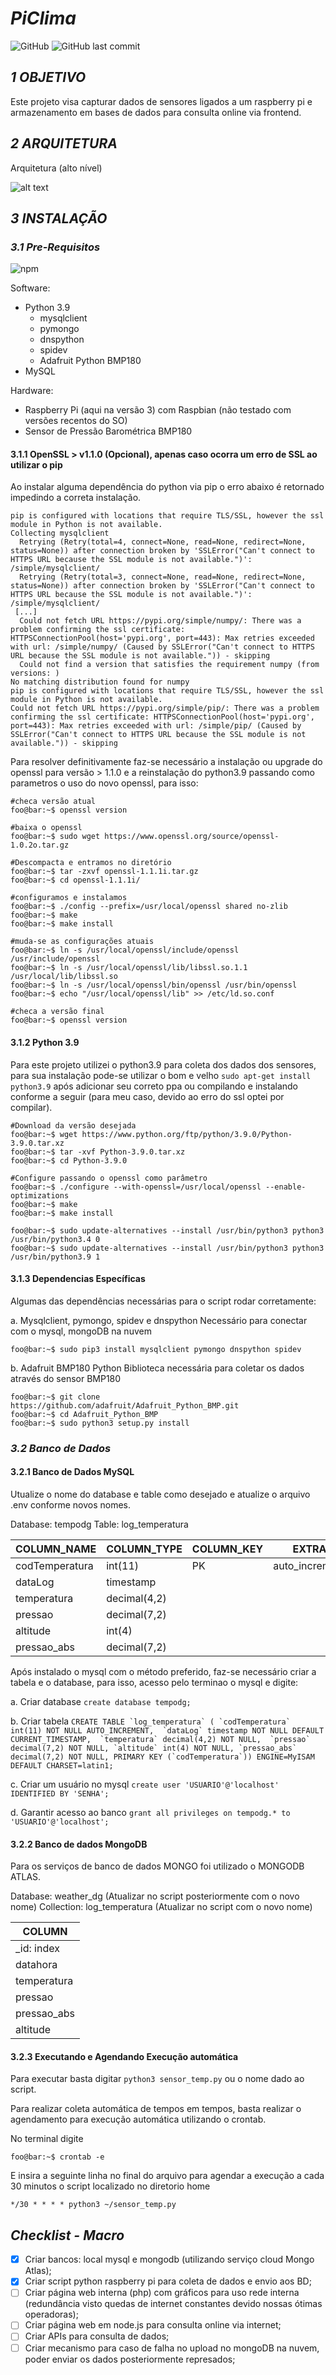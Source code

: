 # ***PiClima***

![GitHub](https://img.shields.io/github/license/dgeraldi/PiClima?style=plastic)  ![GitHub last commit](https://img.shields.io/github/last-commit/dgeraldi/PiClima?style=plastic)

## ***1 OBJETIVO***

Este projeto visa capturar dados de sensores ligados a um raspberry pi e armazenamento em bases de dados para consulta online via frontend.

## ***2 ARQUITETURA***

Arquitetura (alto nível)

![alt text](https://github.com/dgeraldi/PiClima/blob/main/Files/PiClima.png)

## ***3 INSTALAÇÃO***

### ***3.1 Pre-Requisitos***

![npm](https://img.shields.io/npm/v/npm?style=plastic)

Software:

* Python 3.9
  * mysqlclient
  * pymongo
  * dnspython
  * spidev
  * Adafruit Python BMP180
* MySQL
  
Hardware:

* Raspberry Pi (aqui na versão 3) com Raspbian (não testado com versões recentos do SO)
* Sensor de Pressão Barométrica BMP180

  
#### 3.1.1 OpenSSL > v1.1.0 (Opcional), apenas caso ocorra um erro de SSL ao utilizar o pip

Ao instalar alguma dependência do python via pip o erro abaixo é retornado impedindo a correta instalação.

```console
pip is configured with locations that require TLS/SSL, however the ssl module in Python is not available.
Collecting mysqlclient
  Retrying (Retry(total=4, connect=None, read=None, redirect=None, status=None)) after connection broken by 'SSLError("Can't connect to HTTPS URL because the SSL module is not available.")': /simple/mysqlclient/
  Retrying (Retry(total=3, connect=None, read=None, redirect=None, status=None)) after connection broken by 'SSLError("Can't connect to HTTPS URL because the SSL module is not available.")': /simple/mysqlclient/
 [...]
  Could not fetch URL https://pypi.org/simple/numpy/: There was a problem confirming the ssl certificate: HTTPSConnectionPool(host='pypi.org', port=443): Max retries exceeded with url: /simple/numpy/ (Caused by SSLError("Can't connect to HTTPS URL because the SSL module is not available.")) - skipping
  Could not find a version that satisfies the requirement numpy (from versions: )
No matching distribution found for numpy
pip is configured with locations that require TLS/SSL, however the ssl module in Python is not available.
Could not fetch URL https://pypi.org/simple/pip/: There was a problem confirming the ssl certificate: HTTPSConnectionPool(host='pypi.org', port=443): Max retries exceeded with url: /simple/pip/ (Caused by SSLError("Can't connect to HTTPS URL because the SSL module is not available.")) - skipping
```

Para resolver definitivamente faz-se necessário a instalação ou upgrade do openssl para versão > 1.1.0 e a reinstalação do python3.9 passando como parametros o uso do novo openssl, para isso:

```console
#checa versão atual
foo@bar:~$ openssl version

#baixa o openssl
foo@bar:~$ sudo wget https://www.openssl.org/source/openssl-1.0.2o.tar.gz

#Descompacta e entramos no diretório
foo@bar:~$ tar -zxvf openssl-1.1.1i.tar.gz 
foo@bar:~$ cd openssl-1.1.1i/

#configuramos e instalamos
foo@bar:~$ ./config --prefix=/usr/local/openssl shared no-zlib
foo@bar:~$ make
foo@bar:~$ make install

#muda-se as configurações atuais
foo@bar:~$ ln -s /usr/local/openssl/include/openssl /usr/include/openssl
foo@bar:~$ ln -s /usr/local/openssl/lib/libssl.so.1.1 /usr/local/lib/libssl.so
foo@bar:~$ ln -s /usr/local/openssl/bin/openssl /usr/bin/openssl
foo@bar:~$ echo "/usr/local/openssl/lib" >> /etc/ld.so.conf

#checa a versão final
foo@bar:~$ openssl version
```


#### 3.1.2 Python 3.9

Para este projeto utilizei o python3.9 para coleta dos dados dos sensores, para sua instalação pode-se utilizar o bom e velho ```sudo apt-get install python3.9``` após adicionar seu correto ppa ou compilando e instalando conforme a seguir (para meu caso, devido ao erro do ssl optei por compilar). 

```console
#Download da versão desejada
foo@bar:~$ wget https://www.python.org/ftp/python/3.9.0/Python-3.9.0.tar.xz
foo@bar:~$ tar -xvf Python-3.9.0.tar.xz
foo@bar:~$ cd Python-3.9.0

#Configure passando o openssl como parâmetro
foo@bar:~$ ./configure --with-openssl=/usr/local/openssl --enable-optimizations
foo@bar:~$ make
foo@bar:~$ make install

foo@bar:~$ sudo update-alternatives --install /usr/bin/python3 python3 /usr/bin/python3.4 0
foo@bar:~$ sudo update-alternatives --install /usr/bin/python3 python3 /usr/bin/python3.9 1
```


#### 3.1.3 Dependencias Específicas

Algumas das dependências necessárias para o script rodar corretamente:

a. Mysqlclient, pymongo, spidev e dnspython
Necessário para conectar com o mysql, mongoDB na nuvem

```console
foo@bar:~$ sudo pip3 install mysqlclient pymongo dnspython spidev
```
b. Adafruit BMP180 Python
Biblioteca necessária para coletar os dados através do sensor BMP180

```console
foo@bar:~$ git clone https://github.com/adafruit/Adafruit_Python_BMP.git
foo@bar:~$ cd Adafruit_Python_BMP
foo@bar:~$ sudo python3 setup.py install
```


### ***3.2 Banco de Dados***

#### 3.2.1 Banco de Dados MySQL

Utualize o nome do database e table como desejado e atualize o arquivo .env conforme novos nomes.

Database: tempodg
Table: log_temperatura

| COLUMN_NAME    | COLUMN_TYPE  | COLUMN_KEY | EXTRA          |
|----------------|--------------|------------|----------------|
| codTemperatura | int(11)      | PK         | auto_increment |
| dataLog        | timestamp    |            |                |
| temperatura    | decimal(4,2) |            |                |
| pressao        | decimal(7,2) |            |                |
| altitude       | int(4)       |            |                |
| pressao_abs    | decimal(7,2) |            |                |

Após instalado o mysql com o método preferido, faz-se necessário criar a tabela e o database, para isso, acesso pelo terminao o mysql e digite:

a. Criar database
```create database tempodg;```

b. Criar tabela
```CREATE TABLE `log_temperatura` ( `codTemperatura` int(11) NOT NULL AUTO_INCREMENT,  `dataLog` timestamp NOT NULL DEFAULT CURRENT_TIMESTAMP,  `temperatura` decimal(4,2) NOT NULL,  `pressao` decimal(7,2) NOT NULL, `altitude` int(4) NOT NULL, `pressao_abs` decimal(7,2) NOT NULL, PRIMARY KEY (`codTemperatura`)) ENGINE=MyISAM DEFAULT CHARSET=latin1;```

c. Criar um usuário no mysql
```create user 'USUARIO'@'localhost' IDENTIFIED BY 'SENHA';```

d. Garantir acesso ao banco
```grant all privileges on tempodg.* to 'USUARIO'@'localhost';```

#### 3.2.2 Banco de dados MongoDB

Para os serviços de banco de dados MONGO foi utilizado o MONGODB ATLAS.

Database: weather_dg (Atualizar no script posteriormente com o novo nome)
Collection: log_temperatura (Atualizar no script com o novo nome)

| COLUMN     |
|------------|
| _id: index |
| datahora   |
| temperatura|
| pressao    |
| pressao_abs|
| altitude   |

#### 3.2.3 Executando e Agendando Execução automática

Para executar basta digitar ```python3 sensor_temp.py``` ou o nome dado ao script.

Para realizar coleta automática de tempos em tempos, basta realizar o agendamento para execução automática utilizando o crontab.

No terminal digite
```console
foo@bar:~$ crontab -e
```

E insira a seguinte linha no final do arquivo para agendar a execução a cada 30 minutos o script localizado no diretorio home


```console
*/30 * * * * python3 ~/sensor_temp.py
```

## ***Checklist - Macro***

- [X] Criar bancos: local mysql e mongodb (utilizando serviço cloud Mongo Atlas);
- [X] Criar script python raspberry pi para coleta de dados e envio aos BD;
- [ ] Criar página web interna (php) com gráficos para uso rede interna (redundância visto quedas de internet constantes devido nossas ótimas operadoras);
- [ ] Criar página web em node.js para consulta online via internet;
- [ ] Criar APIs para consulta de dados;
- [ ] Criar mecanismo para caso de falha no upload no mongoDB na nuvem, poder enviar os dados posteriormente represados;
